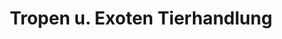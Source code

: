 ---
title: "Tropen u. Exoten Tierhandlung"
url: /freiburg-im-breisgau/tropen-u-exoten-tierhandlung/
shop: Tiere
---